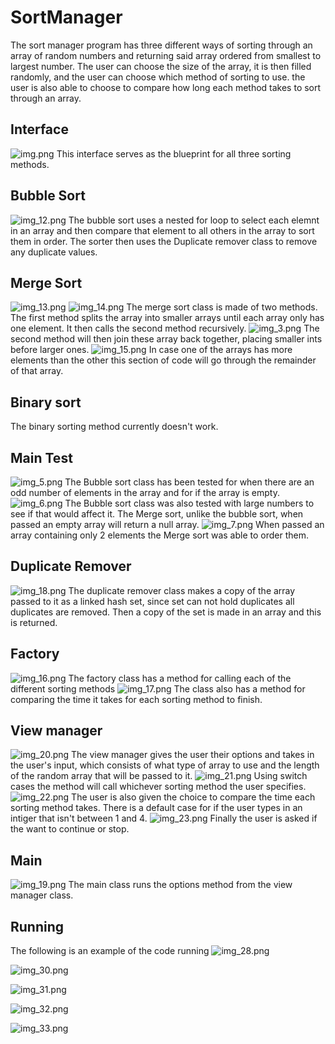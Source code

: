 # SortManager

The sort manager program has three different ways of sorting through an array of random numbers and returning said array 
ordered from smallest to largest number. The user can choose the size of the array, it is then filled randomly, and the 
user can choose which method of sorting to use. the user is also able to choose to compare how long each method takes to 
sort through an array.
## Interface
![img.png](img.png)
This interface serves as the blueprint for all three sorting methods.

## Bubble Sort
![img_12.png](img_12.png)
The bubble sort uses a nested for loop to select each elemnt in an array and then compare that element to all others in the array to sort them in order.
The sorter then uses the Duplicate remover class to remove any duplicate values.

## Merge Sort
![img_13.png](img_13.png)
![img_14.png](img_14.png)
The merge sort class is made of two methods. The first method splits the array into smaller arrays until each array only has one element. It then calls the second method recursively.
![img_3.png](img_3.png)
The second method will then join these array back together, placing smaller ints before larger ones.
![img_15.png](img_15.png)
In case one of the arrays has more elements than the other this section of code will go through the remainder of that array.

## Binary sort
The binary sorting method currently doesn't work.

## Main Test
![img_5.png](img_5.png)
The Bubble sort class has been tested for when there are an odd number of elements in the array and for if the array is empty.
![img_6.png](img_6.png)
The Bubble sort class was also tested with large numbers to see if that would affect it.
The Merge sort, unlike the bubble sort, when passed an empty array will return a null array.
![img_7.png](img_7.png)
When passed an array containing only 2 elements the Merge sort was able to order them.

## Duplicate Remover
![img_18.png](img_18.png)
The duplicate remover class makes a copy of the array passed to it as a linked hash set, since set can not hold duplicates all duplicates are removed.
Then a copy of the set is made in an array and this is returned.

## Factory
![img_16.png](img_16.png)
The factory class has a method for calling each of the different sorting methods
![img_17.png](img_17.png)
The class also has a method for comparing the time it takes for each sorting method to finish.

## View manager
![img_20.png](img_20.png)
The view manager gives the user their options and takes in the user's input, which consists of what type of array to use and the length of the random array that will be passed to it.
![img_21.png](img_21.png)
Using switch cases the method will call whichever sorting method the user specifies.
![img_22.png](img_22.png)
The user is also given the choice to compare the time each sorting method takes. There is a default case for if the user types in an intiger that isn't between 1 and 4.
![img_23.png](img_23.png)
Finally the user is asked if the want to continue or stop.

## Main
![img_19.png](img_19.png)
The main class runs the options method from the view manager class.

## Running
The following is an example of the code running
![img_28.png](img_28.png)

![img_30.png](img_30.png)

![img_31.png](img_31.png)

![img_32.png](img_32.png)

![img_33.png](img_33.png)
